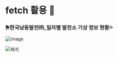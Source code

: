 # fetch 활용 💫

### ⛈한국남동발전㈜_일자별 발전소 기상 정보 현황💦

![image](https://github.com/ParkSongJi/dataseries-homework-/assets/149549312/a9bf4440-bf0e-47cb-8bf1-f025408412f0)

![패치](https://github.com/ParkSongJi/dataseries-homework-/assets/149549312/12c98a9e-b7d8-4523-bda7-b35874092f75)
